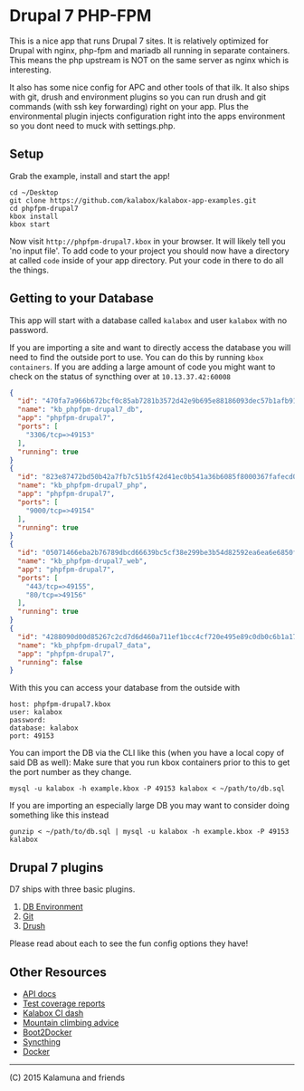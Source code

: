 Drupal 7 PHP-FPM
===================

This is a nice app that runs Drupal 7 sites. It is relatively optimized for Drupal with nginx, php-fpm and mariadb all running in separate containers. This means the php upstream is NOT on the same server as nginx which is interesting.

It also has some nice config for APC and other tools of that ilk. It also ships with git, drush and environment plugins so you can run drush and git commands (with ssh key forwarding) right on your app. Plus the environmental plugin injects configuration right into the apps environment so you dont need to muck with settings.php.

## Setup

Grab the example, install and start the app!

```
cd ~/Desktop
git clone https://github.com/kalabox/kalabox-app-examples.git
cd phpfpm-drupal7
kbox install
kbox start
```

Now visit `http://phpfpm-drupal7.kbox` in your browser. It will likely tell you 'no input file'. To add code to your project you should now have a directory at called `code` inside of your app directory. Put your code in there to do all the things.

## Getting to your Database

This app will start with a database called `kalabox` and user `kalabox` with no password.

If you are importing a site and want to directly access the database you will need to find the outside port to use. You can do this by running `kbox containers`. If you are adding a large amount of code you might want to check on the status of syncthing over at `10.13.37.42:60008`

```json
{
  "id": "470fa7a966b672bcf0c85ab7281b3572d42e9b695e88186093dec57b1afb91c5",
  "name": "kb_phpfpm-drupal7_db",
  "app": "phpfpm-drupal7",
  "ports": [
    "3306/tcp=>49153"
  ],
  "running": true
}
{
  "id": "823e87472bd50b42a7fb7c51b5f42d41ec0b541a36b6085f8000367fafecd02f",
  "name": "kb_phpfpm-drupal7_php",
  "app": "phpfpm-drupal7",
  "ports": [
    "9000/tcp=>49154"
  ],
  "running": true
}
{
  "id": "05071466eba2b76789dbcd66639bc5cf38e299be3b54d82592ea6ea6e6850fbd",
  "name": "kb_phpfpm-drupal7_web",
  "app": "phpfpm-drupal7",
  "ports": [
    "443/tcp=>49155",
    "80/tcp=>49156"
  ],
  "running": true
}
{
  "id": "4288090d00d85267c2cd7d6d460a711ef1bcc4cf720e495e89c0db0c6b1a1753",
  "name": "kb_phpfpm-drupal7_data",
  "app": "phpfpm-drupal7",
  "running": false
}
```

With this you can access your database from the outside with

```
host: phpfpm-drupal7.kbox
user: kalabox
password:
database: kalabox
port: 49153
```

You can import the DB via the CLI like this (when you have a local copy of said DB as well):
Make sure that you run kbox containers prior to this to get the port number as they change.

```
mysql -u kalabox -h example.kbox -P 49153 kalabox < ~/path/to/db.sql
```

If you are importing an especially large DB you may want to consider doing something like this
instead

```
gunzip < ~/path/to/db.sql | mysql -u kalabox -h example.kbox -P 49153 kalabox
```

## Drupal 7 plugins

D7 ships with three basic plugins.

1. [DB Environment](https://github.com/kalabox/kalabox-plugin-dbenv)
2. [Git](https://github.com/kalabox/kalabox-plugin-git)
3. [Drush](https://github.com/kalabox/kalabox-plugin-drush)

Please read about each to see the fun config options they have!

## Other Resources

* [API docs](http://api.kalabox.me/)
* [Test coverage reports](http://coverage.kalabox.me/)
* [Kalabox CI dash](http://ci.kalabox.me/)
* [Mountain climbing advice](https://www.youtube.com/watch?v=tkBVDh7my9Q)
* [Boot2Docker](https://github.com/boot2docker/boot2docker)
* [Syncthing](https://github.com/syncthing/syncthing)
* [Docker](https://github.com/docker/docker)

-------------------------------------------------------------------------------------
(C) 2015 Kalamuna and friends

